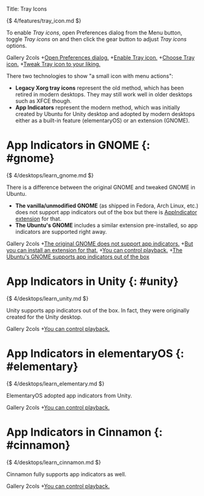 Title: Tray Icons

{$ 4/features/tray_icon.md $}

To enable *Tray icons*, open Preferences dialog from the Menu button,
toggle *Tray icons* on and then click the gear button to adjust *Tray icons* options.

 Gallery 2cols
+[Open Preferences dialog.](:images/4/features/open_preferences.png|330)
+[Enable Tray icon.](:images/4/features/enable_tray_icon.png|330)
+[Choose Tray icon.](:images/4/features/choose_tray_icon.png|330)
+[Tweak Tray icon to your liking.](:images/4/features/tray_icon.png|330)

There two technologies to show "a small icon with menu actions":

  - **Legacy Xorg tray icons** represent the old method, which has been retired in modern desktops. They may still
    work well in older desktops such as XFCE though.
  - **App Indicators** represent the modern method, which was initially created by Ubuntu for Unity desktop and
    adopted by modern desktops either as a built-in feature (elementaryOS) or an extension (GNOME).

App Indicators in GNOME {: #gnome}
=======================

{$ 4/desktops/learn_gnome.md $}

There is a difference between the original GNOME and tweaked GNOME in Ubuntu.

  - **The vanilla/unmodified GNOME** (as shipped in Fedora, Arch Linux, etc.) does not support app indicators out of the box but
    there is [AppIndicator extension](https://extensions.gnome.org/extension/615/appindicator-support/) for that.
  - **The Ubuntu's GNOME** includes a similar extension pre-installed, so app indicators are supported right away.

 Gallery 2cols
+[The original GNOME does not support app indicators.](:images/4/desktops/gnome/gnome_no_appindicators.png|330)
+[But you can install an extension for that.](:images/4/desktops/gnome/install_appindicators.png|330)
+[You can control playback.](:images/4/desktops/gnome/extension_appindicators.png|330)
+[The Ubuntu's GNOME supports app indicators out of the box](:images/4/desktops/gnome/ubuntu_appindicators.png|330)

App Indicators in Unity {: #unity}
=======================

{$ 4/desktops/learn_unity.md $}

Unity supports app indicators out of the box. In fact, they were originally created for the Unity desktop.

 Gallery 2cols
+[You can control playback.](:images/4/desktops/unity/appindicators.png|330)

App Indicators in elementaryOS {: #elementary}
==============================

{$ 4/desktops/learn_elementary.md $}

ElementaryOS adopted app indicators from Unity.

 Gallery 2cols
+[You can control playback.](:images/4/desktops/pantheon/appindicators.png|330)

App Indicators in Cinnamon {: #cinnamon}
==========================

{$ 4/desktops/learn_cinnamon.md $}

Cinnamon fully supports app indicators as well.

 Gallery 2cols
+[You can control playback.](:images/4/desktops/cinnamon/tray_icon.png|330)
